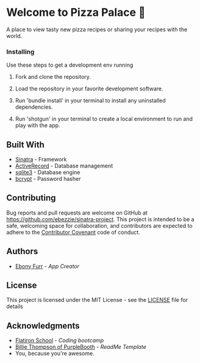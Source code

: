 # Welcome to Pizza Palace 👋

A place to view tasty new pizza recipes or sharing your recipes with the world.

### Installing

Use these steps to get a development env running

1. Fork and clone the repository.

2. Load the repository in your favorite development software.

3. Run 'bundle install' in your terminal to install any uninstalled dependencies.

4. Run 'shotgun' in your terminal to create a local environment to run and play with the app.  


## Built With

* [Sinatra](https://rubygems.org/gems/sinatra) - Framework
* [ActiveRecord](https://rubygems.org/gems/activerecord) - Database management
* [sqlite3](https://rubygems.org/gems/sqlite3) - Database engine
* [bcrypt](https://rubygems.org/gems/bcrypt) - Password hasher


## Contributing

Bug reports and pull requests are welcome on GitHub at https://github.com/ebezzie/sinatra-project. This project is intended to be a safe, welcoming space for collaboration, and contributors are expected to adhere to the [Contributor Covenant](https://www.contributor-covenant.org/) code of conduct.

## Authors

* [Ebony Furr](https://github.com/ebezzie) - *App Creator*

## License

This project is licensed under the MIT License - see the [LICENSE](LICENSE) file for details

## Acknowledgments

* [Flatiron School](https://flatironschool.com/) - *Coding bootcamp*
* [Billie Thompson of PurpleBooth](https://github.com/PurpleBooth) - *ReadMe Template*
* You, because you're awesome. 
